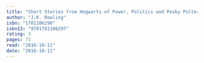 ```yaml
---
title: "Short Stories from Hogwarts of Power, Politics and Pesky Poltergeists"
author: "J.K. Rowling"
isbn: "1781106290"
isbn13: "9781781106297"
rating: 3
pages: 71
read: "2016-10-11"
date: "2016-10-11"
---
```


